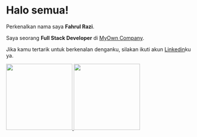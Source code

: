 # Halo semua! 

Perkenalkan nama saya **Fahrul Razi**.

Saya seorang **Full Stack Developer** di [MyOwn Company](https://myown.co/).

Jika kamu tertarik untuk berkenalan denganku, silakan ikuti akun [Linkedin](https://www.linkedin.com/in/fahrul-razi-a27111196/)ku ya.

<p align="left">
<a href="https://github.com/fahrulrazix">
  <img height="180em" src="https://github-readme-stats-eight-theta.vercel.app/api?username=fahrulrazix&show_icons=true&theme=algolia&include_all_commits=true&count_private=true"/>
  <img height="180em" src="https://github-readme-stats-eight-theta.vercel.app/api/top-langs/?username=fahrulrazix&layout=compact&langs_count=8&theme=algolia"/>
</a>
</p>

